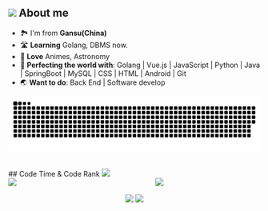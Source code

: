 ## <img src="https://camo.githubusercontent.com/8653492b3ab0c46cc580ad293f0555880ecf8ac82f0a761f17af1335e85e4de6/68747470733a2f2f71706c7573706963747572652e6f73732d636e2d6265696a696e672e616c6979756e63732e636f6d2f364c6a6a51412f48692e676966" height="20"> About me
- 🏞️ I'm from **Gansu(China)**
- 🛣️ **Learning** Golang, DBMS now. 
- 🍕 **Love** Animes, Astronomy
- 🌌 **Perfecting the world with**: Golang | Vue.js | JavaScript | Python | Java | SpringBoot | MySQL | CSS | HTML | Android | Git 
- 🌏 **Want to do**: Back End | Software develop
<p align="center">
  <picture>
  <source media="(prefers-color-scheme: dark)" srcset="https://raw.githubusercontent.com/lxfriday/lxfriday/output/github-contribution-grid-snake-dark.svg">
  <source media="(prefers-color-scheme: light)" srcset="https://raw.githubusercontent.com/lxfriday/lxfriday/output/github-contribution-grid-snake.svg">
  <img alt="github contribution grid snake animation" src="https://raw.githubusercontent.com/lxfriday/lxfriday/output/github-contribution-grid-snake.svg">
</picture>
</p>

<br />
## Code Time & Code Rank
<img
  width="600"
  src="https://cr-ss-service.azurewebsites.net/api/ScreenShot?widget=summary&username=jessicagracewell&badges=0&show-avatar=false"
/>
<div>
 <img src="https://wakatime.com/share/@e4f1d28c-5b21-4feb-ae95-874a2e3447f3/7a6f9a6d-ff29-4e1f-82fa-ee88bfe4266f.svg" width="290" style="display: inline-block;"/>
 <img src="https://cr-skills-chart-widget.azurewebsites.net/api/api?username=jessicagracewell" width="323"/>
</div>


<p align="center">
  <img height="160" src="https://github-readme-stats.vercel.app/api/top-langs/?username=jessicagracewell&theme=react&hide=html,css,dockerfile,shell,Objective-C,cmake,scss,ejs,stylus&count_private=true&show_icons=true&hide_border=true&layout=compact"/>
  
  <img height="160" src="https://github-readme-stats.vercel.app/api?username=jessicagracewell&count_private=true&show_icons=true&theme=onedark&include_all_commits=true&hide_border=true"/>
</p>
